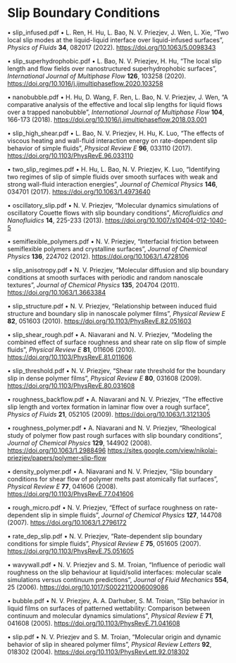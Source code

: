 # Slip Boundary Conditions

•	slip_infused.pdf
•	L. Ren, H. Hu, L. Bao, N. V. Priezjev, J. Wen, L. Xie, “Two local slip modes at the liquid-liquid interface over liquid-infused surfaces”, *Physics of Fluids* **34**, 082017 (2022). https://doi.org/10.1063/5.0098343

•	slip_superhydrophobic.pdf
•	L. Bao, N. V. Priezjev, H. Hu, “The local slip length and flow fields over nanostructured superhydrophobic surfaces”, *International Journal of Multiphase Flow* **126**, 103258 (2020). https://doi.org/10.1016/j.ijmultiphaseflow.2020.103258

•	nanobubble.pdf
•	H. Hu, D. Wang, F. Ren, L. Bao, N. V. Priezjev, J. Wen, “A comparative analysis of the effective and local slip lengths for liquid flows over a trapped nanobubble”, *International Journal of Multiphase Flow* **104**, 166-173 (2018). https://doi.org/10.1016/j.ijmultiphaseflow.2018.03.001

•	slip_high_shear.pdf
•	L. Bao, N. V. Priezjev, H. Hu, K. Luo, “The effects of viscous heating and wall-fluid interaction energy on rate-dependent slip behavior of simple fluids”, *Physical Review E* **96**, 033110 (2017). https://doi.org/10.1103/PhysRevE.96.033110

•	two_slip_regimes.pdf
•	H. Hu, L. Bao, N. V. Priezjev, K. Luo, “Identifying two regimes of slip of simple fluids over smooth surfaces with weak and strong wall-fluid interaction energies”, *Journal of Chemical Physics* **146**, 034701 (2017). https://doi.org/10.1063/1.4973640

•	oscillatory_slip.pdf
•	N. V. Priezjev, “Molecular dynamics simulations of oscillatory Couette flows with slip boundary conditions”, *Microfluidics and Nanofluidics* **14**, 225-233 (2013). https://doi.org/10.1007/s10404-012-1040-5

•	semiflexible_polymers.pdf
•	N. V. Priezjev, “Interfacial friction between semiflexible polymers and crystalline surfaces”, *Journal of Chemical Physics* **136**, 224702 (2012). https://doi.org/10.1063/1.4728106

•	slip_anisotropy.pdf
•	N. V. Priezjev, “Molecular diffusion and slip boundary conditions at smooth surfaces with periodic and random nanoscale textures”, *Journal of Chemical Physics* **135**, 204704 (2011).  https://doi.org/10.1063/1.3663384

•	slip_structure.pdf
•	N. V. Priezjev, “Relationship between induced fluid structure and boundary slip in nanoscale polymer films”, *Physical Review E* **82**, 051603 (2010). https://doi.org/10.1103/PhysRevE.82.051603

•	slip_shear_rough.pdf
•	A. Niavarani and N. V. Priezjev, “Modeling the combined effect of surface roughness and shear rate on slip flow of simple fluids”, *Physical Review E* **81**, 011606 (2010). https://doi.org/10.1103/PhysRevE.81.011606

•	slip_threshold.pdf
•	N. V. Priezjev, “Shear rate threshold for the boundary slip in dense polymer films”, *Physical Review E* **80**, 031608 (2009). https://doi.org/10.1103/PhysRevE.80.031608

•	roughness_backflow.pdf
•	A. Niavarani and N. V. Priezjev, “The effective slip length and vortex formation in laminar flow over a rough surface”, *Physics of Fluids* **21**, 052105 (2009). https://doi.org/10.1063/1.3121305

•	roughness_polymer.pdf
•	A. Niavarani and N. V. Priezjev, “Rheological study of polymer flow past rough surfaces with slip boundary conditions”, *Journal of Chemical Physics* **129**, 144902 (2008). https://doi.org/10.1063/1.2988496  https://sites.google.com/view/nikolai-priezjev/papers/polymer-slip-flow

•	density_polymer.pdf
•	A. Niavarani and N. V. Priezjev, “Slip boundary conditions for shear flow of polymer melts past atomically flat surfaces”, *Physical Review E* **77**, 041606 (2008). https://doi.org/10.1103/PhysRevE.77.041606

•	rough_micro.pdf
•	N. V. Priezjev, “Effect of surface roughness on rate-dependent slip in simple fluids”, *Journal of Chemical Physics* **127**, 144708 (2007). https://doi.org/10.1063/1.2796172

•	rate_dep_slip.pdf
•	N. V. Priezjev, “Rate-dependent slip boundary conditions for simple fluids”, *Physical Review E* **75**, 051605 (2007). https://doi.org/10.1103/PhysRevE.75.051605

•	wavywall.pdf
•	N. V. Priezjev and S. M. Troian, “Influence of periodic wall roughness on the slip behaviour at liquid/solid interfaces: molecular scale simulations versus continuum predictions”, *Journal of Fluid Mechanics* **554**, 25 (2006). https://doi.org/10.1017/S0022112006009086

•	bubble.pdf
•	N. V. Priezjev, A. A. Darhuber, S. M. Troian, “Slip behavior in liquid films on surfaces of patterned wettability: Comparison between continuum and molecular dynamics simulations”, *Physical Review E* **71**, 041608 (2005). https://doi.org/10.1103/PhysRevE.71.041608

•	slip.pdf
•	N. V. Priezjev and S. M. Troian, “Molecular origin and dynamic behavior of slip in sheared polymer films”, *Physical Review Letters* **92**, 018302 (2004). https://doi.org/10.1103/PhysRevLett.92.018302

























